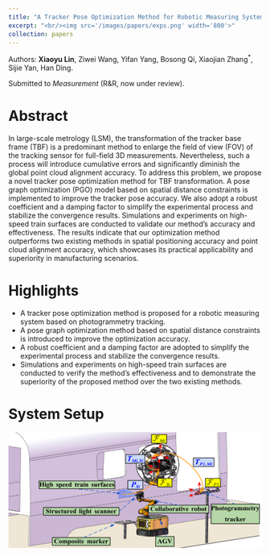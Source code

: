 ```yaml
---
title: "A Tracker Pose Optimization Method for Robotic Measuring System Based on Spatial Distance Constraints"
excerpt: "<br/><img src='/images/papers/exps.png' width='800'>"
collection: papers
---
```


Authors: **Xiaoyu Lin**, Ziwei Wang, Yifan Yang, Bosong Qi, Xiaojian Zhang<sup>\*</sup>, Sijie Yan, Han Ding.

Submitted to _Measurement_ (R&R, now under review).

Abstract
======
  In large-scale metrology (LSM), the transformation of the tracker base frame (TBF) is a predominant method to enlarge the field of view (FOV) of the tracking sensor for full-field 3D measurements. Nevertheless, such a process will introduce cumulative errors and significantly diminish the global point cloud alignment accuracy. To address this problem, we propose a novel tracker pose optimization method for TBF transformation. A pose graph optimization (PGO) model based on spatial distance constraints is implemented to improve the tracker pose accuracy. We also adopt a robust coefficient and a damping factor to simplify the experimental process and stabilize the convergence results. Simulations and experiments on high-speed train surfaces are conducted to validate our method’s accuracy and effectiveness. The
results indicate that our optimization method outperforms two existing methods in spatial positioning accuracy and point cloud alignment accuracy, which showcases its practical applicability and superiority in manufacturing scenarios.

Highlights
======
* A tracker pose optimization method is proposed for a robotic measuring system based on photogrammetry tracking.
* A pose graph optimization method based on spatial distance constraints is introduced to improve the optimization accuracy.
* A robust coefficient and a damping factor are adopted to simplify the experimental process and stabilize the convergence results.
* Simulations and experiments on high-speed train surfaces are conducted to verify the method’s effectiveness and to demonstrate the superiority of the proposed method over the two existing methods.

System Setup
======
 <img src="/images/papers/setup.png" width="800" />




